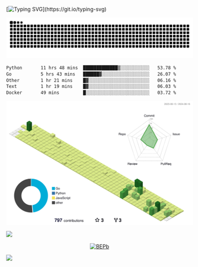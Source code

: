 [![Typing SVG](https://readme-typing-svg.demolab.com?font=JetBrains+Mono&duration=3000&center=true&vCenter=true&multiline=true&repeat=false&width=800&height=80&lines=Welcome+to+KevinMatt's+workshop;Do+not+go+gentle+into+that+good+night.)](https://git.io/typing-svg)

![snake-grid](https://raw.githubusercontent.com/kevinmatthe/kevinmatthe/output/github-contribution-grid-snake-dark.svg)

<!--START_SECTION:waka-->

```txt
Python       11 hrs 48 mins  █████████████▒░░░░░░░░░░░   53.78 %
Go           5 hrs 43 mins   ██████▓░░░░░░░░░░░░░░░░░░   26.07 %
Other        1 hr 21 mins    █▓░░░░░░░░░░░░░░░░░░░░░░░   06.16 %
Text         1 hr 19 mins    █▓░░░░░░░░░░░░░░░░░░░░░░░   06.03 %
Docker       49 mins         █░░░░░░░░░░░░░░░░░░░░░░░░   03.72 %
```

<!--END_SECTION:waka-->

<!--   profile-green-animate -->
![](./profile-3d-contrib/profile-green-animate.svg)

<!--  2d history skills -->
<img src="https://cr-skills-chart-widget.azurewebsites.net/api/api?username=kevinmatthe" width="auto"></img>

<p align="center"> 
<a href="https://github.com/ryo-ma/github-profile-trophy"><img src="https://github-profile-trophy.vercel.app/?username=kevinmatthe" alt="BEPb" /></a>
</p>

<img src="https://cr-ss-service.azurewebsites.net/api/ScreenShot?widget=summary&username=kevinmatthe" width="auto"></img>
